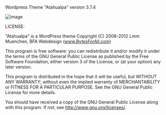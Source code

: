 Wordpress Theme "Atahualpa" version 3.7.4


![image](https://github.com/RandyMcMillan/Atahualpa-WordPress-Theme-/raw/master/ScreenShot%20copy.png)


LICENSE:

"Atahualpa" is a WordPress theme
Copyright (C) 2008-2012 Lmm Muenchen, BFA Webdesign (www.BytesForAll.com)

This program is free software: you can redistribute it and/or modify it under the terms of the GNU General Public License as published by the Free Software Foundation, either version 3 of the License, or (at your option) any later version.

This program is distributed in the hope that it will be useful, but WITHOUT ANY WARRANTY; without even the implied warranty of MERCHANTABILITY or FITNESS FOR A PARTICULAR PURPOSE.  See the GNU General Public License for more details.

You should have received a copy of the GNU General Public License along with this program.  If not, see <http://www.gnu.org/licenses/>.




